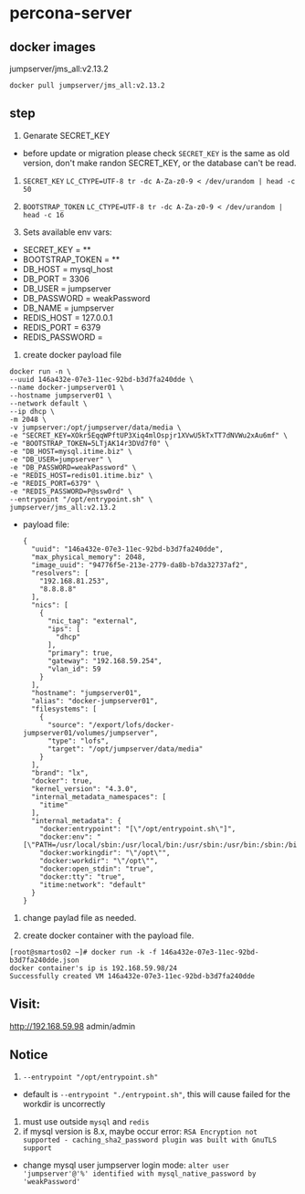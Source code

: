# percona-server
## docker images
jumpserver/jms_all:v2.13.2

```
docker pull jumpserver/jms_all:v2.13.2
```
## step
1. Genarate SECRET_KEY
  - before update or migration please check `SECRET_KEY` is the same as old version, don't make randon SECRET_KEY, or the database can't be read.
  1. `SECRET_KEY`
    `LC_CTYPE=UTF-8 tr -dc A-Za-z0-9 < /dev/urandom | head -c 50`
  1. `BOOTSTRAP_TOKEN`
    `LC_CTYPE=UTF-8 tr -dc A-Za-z0-9 < /dev/urandom | head -c 16`

1. Sets available env vars:
  - SECRET_KEY = **
  - BOOTSTRAP_TOKEN = **
  - DB_HOST = mysql_host
  - DB_PORT = 3306
  - DB_USER = jumpserver
  - DB_PASSWORD = weakPassword
  - DB_NAME = jumpserver
  - REDIS_HOST = 127.0.0.1
  - REDIS_PORT = 6379
  - REDIS_PASSWORD =

1. create docker payload file
  ```
  docker run -n \
  --uuid 146a432e-07e3-11ec-92bd-b3d7fa240dde \
  --name docker-jumpserver01 \
  --hostname jumpserver01 \
  --network default \
  --ip dhcp \
  -m 2048 \
  -v jumpserver:/opt/jumpserver/data/media \
  -e "SECRET_KEY=XOkr5EqqWPftUP3Xiq4mlOspjr1XVwU5kTxTT7dNVWu2xAu6mf" \
  -e "BOOTSTRAP_TOKEN=5LTjAK14r3DVd7f0" \
  -e "DB_HOST=mysql.itime.biz" \
  -e "DB_USER=jumpserver" \
  -e "DB_PASSWORD=weakPassword" \
  -e "REDIS_HOST=redis01.itime.biz" \
  -e "REDIS_PORT=6379" \
  -e "REDIS_PASSWORD=P@ssw0rd" \
  --entrypoint "/opt/entrypoint.sh" \
  jumpserver/jms_all:v2.13.2
  ```

- payload file: 
  ```
  {
    "uuid": "146a432e-07e3-11ec-92bd-b3d7fa240dde",
    "max_physical_memory": 2048,
    "image_uuid": "94776f5e-213e-2779-da8b-b7da32737af2",
    "resolvers": [
      "192.168.81.253",
      "8.8.8.8"
    ],
    "nics": [
      {
        "nic_tag": "external",
        "ips": [
          "dhcp"
        ],
        "primary": true,
        "gateway": "192.168.59.254",
        "vlan_id": 59
      }
    ],
    "hostname": "jumpserver01",
    "alias": "docker-jumpserver01",
    "filesystems": [
      {
        "source": "/export/lofs/docker-jumpserver01/volumes/jumpserver",
        "type": "lofs",
        "target": "/opt/jumpserver/data/media"
      }
    ],
    "brand": "lx",
    "docker": true,
    "kernel_version": "4.3.0",
    "internal_metadata_namespaces": [
      "itime"
    ],
    "internal_metadata": {
      "docker:entrypoint": "[\"/opt/entrypoint.sh\"]",
      "docker:env": "[\"PATH=/usr/local/sbin:/usr/local/bin:/usr/sbin:/usr/bin:/sbin:/bin\",\"Version=v2.13.2\",\"LANG=en_US.utf8\",\"SECRET_KEY=XOkr5EqqWPftUP3Xiq4mlOspjr1XVwU5kTxTT7dNVWu2xAu6mf\",\"BOOTSTRAP_TOKEN=5LTjAK14r3DVd7f0\",\"DB_ENGINE=mysql\",\"DB_HOST=mysql.itime.biz\",\"DB_PORT=3306\",\"DB_USER=jumpserver\",\"DB_PASSWORD=weakPassword\",\"DB_NAME=jumpserver\",\"REDIS_HOST=redis01.itime.biz\",\"REDIS_PORT=6379\",\"REDIS_PASSWORD=P@ssw0rd\",\"CORE_HOST=http://127.0.0.1:8080\",\"LOG_LEVEL=ERROR\"]",
      "docker:workingdir": "\"/opt\"",
      "docker:workdir": "\"/opt\"",
      "docker:open_stdin": "true",
      "docker:tty": "true",
      "itime:network": "default"
    }
  }
  ```
1. change paylad file as needed.

1. create docker container with the payload file.
```
[root@smartos02 ~]# docker run -k -f 146a432e-07e3-11ec-92bd-b3d7fa240dde.json
docker container's ip is 192.168.59.98/24
Successfully created VM 146a432e-07e3-11ec-92bd-b3d7fa240dde

```

## Visit:
http://192.168.59.98
admin/admin

## Notice
1. `--entrypoint "/opt/entrypoint.sh"`
  - default is `--entrypoint "./entrypoint.sh"`, this will cause failed for the workdir is uncorrectly
1. must use outside `mysql` and `redis`
1. if mysql version is 8.x, maybe occur error: `RSA Encryption not supported - caching_sha2_password plugin was built with GnuTLS support`
  - change mysql user jumpserver login mode:
    `alter user 'jumpserver'@'%' identified with mysql_native_password by 'weakPassword'`
